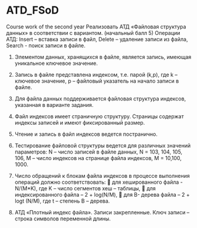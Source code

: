 # ATD_FSoD
Course work of the second year
Реализовать АТД «Файловая структура данных» в соответствии с вариантом. (начальный балл  5)
Операции АТД:
Insert – вставка записи в файл,
Delete – удаление записи из файла,
Search - поиск записи в файле.

1.	Элементом данных, хранящихся в файле, является запись, имеющая уникальное ключевое значение.
2.	Запись в файле представлена индексом, т.е. парой (k,p), где k – ключевое значение, p – файловый указатель на начало записи в файле.
3.	Для файла данных поддерживается файловая структура индексов, указанная в варианте задания.
4.	Файл индексов имеет страничную структуру. Страницы содержат индексы записей и имеют фиксированный размер.
5.	Чтение и запись в файл индексов ведется постранично.
6.	Тестирование файловой структуры ведется для различных значений параметров:
N – число записей в файле данных, N = 103, 104, 105, 106,
M – число индексов на странице файла индексов, M = 10,100, 1000.
7.	Число обращений к блокам файла индексов в процессе выполнения операций должно соответствовать:
	для хешированного файла  - N/(M*K), где K – число сегментов хеш – таблицы,
	для индексированного файла – 2 + log(N/M),
	для B- дерева файла – 2 + logt (N/M), где t – степень В – дерева.

2. АТД «Плотный индекс файла». Записи закрепленные. Ключ записи – строка символов переменной длины.
